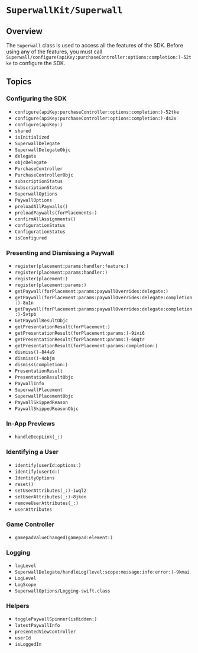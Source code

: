 # `SuperwallKit/Superwall`

## Overview

The `Superwall` class is used to access all the features of the SDK. Before using any of the features, you must call `Superwall/configure(apiKey:purchaseController:options:completion:)-52tke` to configure the SDK.

## Topics

### Configuring the SDK

- `configure(apiKey:purchaseController:options:completion:)-52tke`
- `configure(apiKey:purchaseController:options:completion:)-ds2x`
- `configure(apiKey:)`
- `shared`
- `isInitialized`
- `SuperwallDelegate`
- `SuperwallDelegateObjc`
- `delegate`
- `objcDelegate`
- `PurchaseController`
- `PurchaseControllerObjc`
- `subscriptionStatus`
- `SubscriptionStatus`
- `SuperwallOptions`
- `PaywallOptions`
- `preloadAllPaywalls()`
- `preloadPaywalls(forPlacements:)`
- `confirmAllAssignments()`
- `configurationStatus`
- `ConfigurationStatus`
- `isConfigured`

### Presenting and Dismissing a Paywall

- `register(placement:params:handler:feature:)`
- `register(placement:params:handler:)`
- `register(placement:)`
- `register(placement:params:)`
- `getPaywall(forPlacement:params:paywallOverrides:delegate:)`
- `getPaywall(forPlacement:params:paywallOverrides:delegate:completion:)-8u1n`
- `getPaywall(forPlacement:params:paywallOverrides:delegate:completion:)-5vtpb`
- `GetPaywallResultObjc`
- `getPresentationResult(forPlacement:)`
- `getPresentationResult(forPlacement:params:)-9ivi6`
- `getPresentationResult(forPlacement:params:)-60qtr`
- `getPresentationResult(forPlacement:params:completion:)`
- `dismiss()-844a9`
- `dismiss()-4objm`
- `dismiss(completion:)`
- `PresentationResult`
- `PresentationResultObjc`
- `PaywallInfo`
- `SuperwallPlacement`
- `SuperwallPlacementObjc`
- `PaywallSkippedReason`
- `PaywallSkippedReasonObjc`

### In-App Previews

- `handleDeepLink(_:)`

### Identifying a User

- `identify(userId:options:)`
- `identify(userId:)`
- `IdentityOptions`
- `reset()`
- `setUserAttributes(_:)-1wql2`
- `setUserAttributes(_:)-8jken`
- `removeUserAttributes(_:)`
- `userAttributes`

### Game Controller

- `gamepadValueChanged(gamepad:element:)`

### Logging

- `logLevel`
- `SuperwallDelegate/handleLog(level:scope:message:info:error:)-9kmai`
- `LogLevel`
- `LogScope`
- `SuperwallOptions/Logging-swift.class`

### Helpers

- `togglePaywallSpinner(isHidden:)`
- `latestPaywallInfo`
- `presentedViewController`
- `userId`
- `isLoggedIn`
